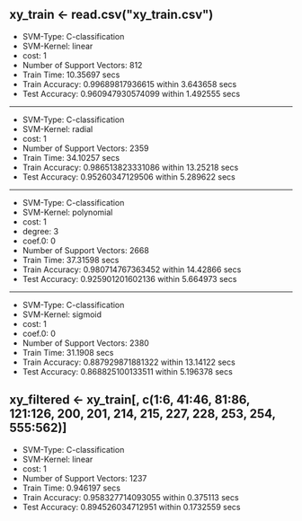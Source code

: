 ## xy_train <- read.csv("xy_train.csv")
* SVM-Type:  C-classification
* SVM-Kernel:  linear
* cost:  1
* Number of Support Vectors:  812
* Train Time:  10.35697 secs
* Train Accuracy:  0.99689817936615  within  3.643658 secs
* Test Accuracy:  0.960947930574099  within  1.492555 secs
*********************************************************
* SVM-Type:  C-classification
* SVM-Kernel:  radial
* cost:  1
* Number of Support Vectors:  2359
* Train Time:  34.10257 secs
* Train Accuracy:  0.986513823331086  within  13.25218 secs
* Test Accuracy:  0.95260347129506  within  5.289622 secs
*********************************************************
* SVM-Type:  C-classification
* SVM-Kernel:  polynomial
* cost:  1
* degree:  3
* coef.0:  0
* Number of Support Vectors:  2668
* Train Time:  37.31598 secs
* Train Accuracy:  0.980714767363452  within  14.42866 secs
* Test Accuracy:  0.925901201602136  within  5.664973 secs
*********************************************************
* SVM-Type:  C-classification
* SVM-Kernel:  sigmoid
* cost:  1
* coef.0:  0
* Number of Support Vectors:  2380
* Train Time:  31.1908 secs
* Train Accuracy:  0.887929871881322  within  13.14122 secs
* Test Accuracy:  0.868825100133511  within  5.196378 secs
## xy_filtered <- xy_train[, c(1:6, 41:46, 81:86, 121:126, 200, 201, 214, 215, 227, 228, 253, 254, 555:562)]
* SVM-Type:  C-classification
* SVM-Kernel:  linear
* cost:  1
* Number of Support Vectors:  1237
* Train Time:  0.946197 secs
* Train Accuracy:  0.958327714093055  within  0.375113 secs
* Test Accuracy:  0.894526034712951  within  0.1732559 secs